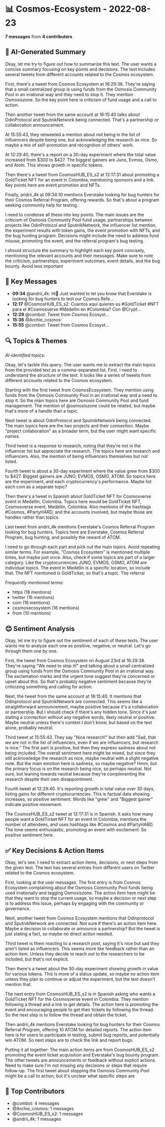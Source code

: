 # 📊 Cosmos-Ecosystem - 2022-08-23
**7 messages** from **4 contributors**

## 📝 AI-Generated Summary
<think>
Okay, let me try to figure out how to summarize this text. The user wants a concise summary focusing on key points and decisions. The text includes several tweets from different accounts related to the Cosmos ecosystem.

First, there's a tweet from Cosmos Ecosystem at 16:29:38. They're saying that a small centralized group is using funds from the Osmosis Community Pool in an irrational way and they need to stop it. They mention Osmosiszone. So the key point here is criticism of fund usage and a call to action.

Then another tweet from the same account at 16:15:40 talks about OdinProtocol and SputnikNetwork being connected. That's a partnership or collaboration announcement.

At 15:55:43, they retweeted a mention about not being in the list of influencers despite being one, but acknowledging the research as nice. So maybe a mix of self-promotion and recognition of others' work.

At 12:29:40, there's a report on a 30-day experiment where the total value increased from $300 to $427. The biggest gainers are Juno, Evmos, Osmo, and Atom. This shows growth in specific tokens.

Then there's a tweet from CosmosHUB_ES_s2 at 12:17:31 about promoting a GoldTicket NFT for an event in Colombia, mentioning sponsors and a link. Key points here are event promotion and NFTs.

Finally, andrii_4k at 09:34:10 mentions Everstake looking for bug hunters for their Cosmos Referral Program, offering rewards. So that's about a program seeking community help for testing.

I need to condense all these into key points. The main issues are the criticism of Osmosis Community Pool fund usage, partnerships between projects like OdinProtocol and SputnikNetwork, the influencer list mention, the experiment results with token gains, the event promotion with NFTs, and the bug hunting program. Decisions might include the need to address fund misuse, promoting the event, and the referral program's bug testing.

I should structure the summary to highlight each key point concisely, mentioning the relevant accounts and their messages. Make sure to note the criticism, partnerships, experiment outcomes, event details, and the bug bounty. Avoid less important

## 💬 Key Messages
- **09:34** @andrii_4k: Hi👋
Just wanted to let you know that Everstake is looking for bug hunters to test our Cosmos Refe...
- **12:17** @CosmosHUB_ES_s2: Cuantos aquí quieren su #GoldTicket #NFT para el #Cosmosverse #Medellín en #Colombia? 
Con @Crypt...
- **12:29** @combot: [‌‌‌‌‎⁠](https://twitter.com/CosmosEcosystem/status/1562054441657942017)Tweet from Cosmos Ecosyst...
- **15:36** @Archie_cosmos: 
- **15:55** @combot: [‌‌‌‌‎⁠](https://twitter.com/CosmosEcosystem/status/1562106294143688705)Tweet from Cosmos Ecosyst...

## 🔍 Topics & Themes
*AI-identified topics:*
> <think>
Okay, let's tackle this query. The user wants me to extract the main topics from the provided text as a comma-separated list. First, I need to understand the structure of the text. It looks like a series of tweets from different accounts related to the Cosmos ecosystem.

Starting with the first tweet from CosmosEcosystem. They mention using funds from the Osmosis Community Pool in an irrational way and a need to stop it. So the main topics here are Osmosis Community Pool and fund management. The mention of @osmosiszone could be related, but maybe that's more of a handle than a topic.

Next tweet is about OdinProtocol and SputnikNetwork being connected. The main topics here are the two projects and their connection. Maybe "project collaboration" as a broader term, but the user might want specific names.

Third tweet is a response to research, noting that they're not in the influencer list but appreciate the research. The topics here are research and influencers. Also, the mention of being influencers themselves but not listed.

Fourth tweet is about a 30-day experiment where the value grew from $300 to $427. Biggest gainers are JUNO, EVMOS, OSMO, ATOM. So topics here are the experiment, and each cryptocurrency's performance. Maybe list each coin as a separate topic?

Then there's a tweet in Spanish about GoldTicket NFT for Cosmosverse event in Medellín, Colombia. Topics here would be GoldTicket NFT, Cosmosverse event, Medellín, Colombia. Also mentions of the hashtags #Cosmos, #PartyHARD, and the accounts involved, but maybe those are handles rather than topics.

Last tweet from andrii_4k mentions Everstake's Cosmos Referral Program looking for bug hunters. Topics here are Everstake, Cosmos Referral Program, bug hunting, and possibly the reward of ATOM.

I need to go through each part and pick out the main topics. Avoid repeating similar terms. For example, "Cosmos Ecosystem" is mentioned multiple times, but maybe just once. Also, check if some topics are part of a larger category. Like the cryptocurrencies JUNO, EVMOS, OSMO, ATOM are individual topics. The event in Medellín is a specific location, so include that. The NFT mentioned is GoldTicket, so that's a topic. The referral

*Frequently mentioned terms:*
- https (18 mentions)
- twitter (16 mentions)
- com (16 mentions)
- cosmosecosystem (16 mentions)
- from (10 mentions)

## 😊 Sentiment Analysis
<think>
Okay, let me try to figure out the sentiment of each of these texts. The user wants me to analyze each one as positive, negative, or neutral. Let's go through them one by one.

First, the tweet from Cosmos Ecosystem on August 23rd at 16:29:38. They're saying "We need to stop it!" and talking about a small centralized group using funds from the Osmosis Community Pool in an irrational way. The exclamation marks and the urgent tone suggest they're concerned or upset about this. So that's probably negative sentiment because they're criticizing something and calling for action.

Next, the tweet from the same account at 16:15:40. It mentions that Odinprotocol and SputnikNetwork are connected. This seems like a straightforward announcement, maybe positive because it's a collaboration or partnership. But I should check if there's any hidden tone. Since it's just stating a connection without any negative words, likely neutral or positive. Maybe neutral unless there's context I don't know, but based on the text alone, probably neutral.

Third tweet at 15:55:43. They say "Nice research!" but then add "Sad, that we are not in the list of influencers, even if we are influencers, but research is nice." The first part is positive, but then they express sadness about not being included. The overall sentiment here might be mixed, but since they still acknowledge the research as nice, maybe neutral with a slight negative note. But the main emotion here is sadness, so maybe negative? Hmm, but the primary focus is on the research being nice, so perhaps neutral. Not sure, but leaning towards neutral because they're complimenting the research despite their own disappointment.

Fourth tweet at 12:29:40. It's reporting growth in total value over 30 days, listing gains for different cryptocurrencies. This is factual data showing increases, so positive sentiment. Words like "grew" and "Biggest gainer" indicate positive movement.

The CosmosHUB_ES_s2 tweet at 12:17:31 is in Spanish. It asks how many people want a GoldTicket NFT for an event in Colombia, mentions the number of attendees, and uses hashtags like #Cosmos and #PartyHARD. The tone seems enthusiastic, promoting an event with excitement. So positive sentiment here.

## ✅ Key Decisions & Action Items
<think>
Okay, let's see. I need to extract action items, decisions, or next steps from the given text. The text has several entries from different users on Twitter related to the Cosmos ecosystem.

First, looking at the user messages. The first entry is from Cosmos Ecosystem complaining about the Osmosis Community Pool funds being used irrationally and tagging Osmosiszone. The action item here might be that they want to stop the current usage, so maybe a decision or next step is to address this issue, perhaps by engaging with the community or governance.

Next, another tweet from Cosmos Ecosystem mentions that Odinprotocol and SputnikNetwork are connected. Not sure if there's an action item here. Maybe a decision to collaborate or announce a partnership? But the tweet is just stating a fact, so maybe no direct action needed.

Third tweet is them reacting to a research post, saying it's nice but sad they aren't listed as influencers. This seems more like feedback rather than an action item. Unless they decide to reach out to the researchers to be included, but that's not explicit.

Then there's a tweet about the 30-day experiment showing growth in value for various tokens. This is more of a status update, so maybe no action item unless they plan to continue or adjust the experiment, but the text doesn't mention that.

The next entry from CosmosHUB_ES_s2 is in Spanish asking who wants a GoldTicket NFT for the Cosmosverse event in Colombia. They mention following a thread and a link to get details. The action here is promoting the event and encouraging people to get their tickets by following the thread. So the next step is to follow the thread and obtain the ticket.

Then andrii_4k mentions Everstake looking for bug hunters for their Cosmos Referral Program, offering 10 ATOM for detailed reports. The action item here is for users to participate in testing, submit bug reports, and potentially win ATOM. So next steps are to check the link and report bugs.

Putting it all together: The main action items are from CosmosHUB_ES_s2 promoting the event ticket acquisition and Everstake's bug bounty program. The other tweets are announcements or feedback without explicit actions. Need to make sure I'm not missing any decisions or steps that require follow-up. The first tweet about stopping the Osmosis Community Pool might be a call to action, but it's unclear what specific steps are

## 👥 Top Contributors
- @combot: 4 messages
- @Archie_cosmos: 1 messages
- @CosmosHUB_ES_s2: 1 messages
- @andrii_4k: 1 messages